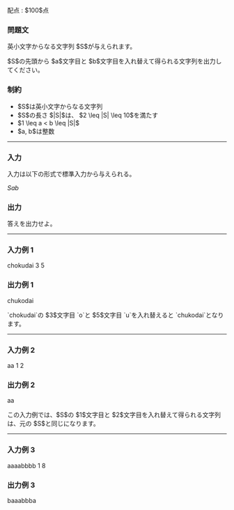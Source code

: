 
<div>

<span>

<span>

<p>
配点 : $100$点
</p>

<div>

<section>

### **問題文**

<p>
英小文字からなる文字列 $S$が与えられます。
</p>

<p>
$S$の先頭から $a$文字目と $b$文字目を入れ替えて得られる文字列を出力してください。
</p>

</section>

</div>

<div>

<section>

### **制約**

<ul>

<li>
$S$は英小文字からなる文字列
</li>

<li>
$S$の長さ $|S|$は、 $2 \leq |S| \leq 10$を満たす
</li>

<li>
$1 \leq a < b \leq |S|$
</li>

<li>
$a, b$は整数
</li>

</ul>

</section>

</div>

---

<div>

<div>

<section>

### **入力**

<p>
入力は以下の形式で標準入力から与えられる。
</p>

<div>

$S$$a$$b$
</div>

</section>

</div>

<div>

<section>

### **出力**

<p>
答えを出力せよ。
</p>

</section>

</div>

</div>

---

<div>

<section>

### **入力例 1**

<div>

chokudai
3 5

</div>

</section>

</div>

<div>

<section>

### **出力例 1**

<div>

chukodai

</div>

<p>
`chokudai`の $3$文字目 `o`と $5$文字目 `u`を入れ替えると `chukodai`となります。
</p>

</section>

</div>

---

<div>

<section>

### **入力例 2**

<div>

aa
1 2

</div>

</section>

</div>

<div>

<section>

### **出力例 2**

<div>

aa

</div>

<p>
この入力例では、$S$の $1$文字目と $2$文字目を入れ替えて得られる文字列は、元の $S$と同じになります。
</p>

</section>

</div>

---

<div>

<section>

### **入力例 3**

<div>

aaaabbbb
1 8

</div>

</section>

</div>

<div>

<section>

### **出力例 3**

<div>

baaabbba

</div>

</section>

</div>

</span>

</span>

</div>
